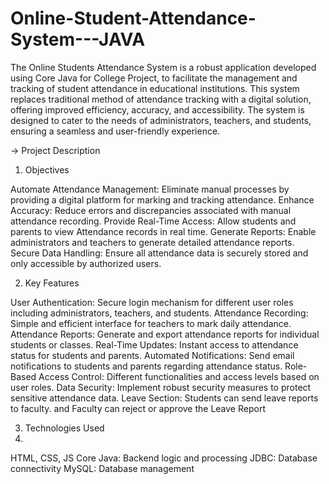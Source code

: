 # Online-Student-Attendance-System---JAVA
The Online Students Attendance System is a robust application developed using Core Java for College Project, to facilitate the management and tracking of student attendance in educational institutions. This system replaces traditional method of attendance tracking with a digital solution, offering improved efficiency, accuracy, and accessibility. The system is designed to cater to the needs of administrators, teachers, and students, ensuring a seamless and user-friendly experience.

-> Project Description

01) Objectives

Automate Attendance Management: Eliminate manual processes by providing a digital platform for marking and tracking attendance.
Enhance Accuracy: Reduce errors and discrepancies associated with manual attendance recording.
Provide Real-Time Access: Allow students and parents to view Attendance records in real time.
Generate Reports: Enable administrators and teachers to generate detailed attendance reports.
Secure Data Handling: Ensure all attendance data is securely stored and only accessible by authorized users.

02) Key Features

User Authentication: Secure login mechanism for different user roles including administrators, teachers, and students.
Attendance Recording: Simple and efficient interface for teachers to mark daily attendance.
Attendance Reports: Generate and export attendance reports for individual students or classes.
Real-Time Updates: Instant access to attendance status for students and parents.
Automated Notifications: Send email notifications to students and parents regarding attendance status.
Role-Based Access Control: Different functionalities and access levels based on user roles.
Data Security: Implement robust security measures to protect sensitive attendance data.
Leave Section: Students can send leave reports to faculty. and Faculty can reject or approve the Leave Report

03) Technologies Used
4) 
HTML, CSS, JS
Core Java: Backend logic and processing 
JDBC: Database connectivity
MySQL: Database management
